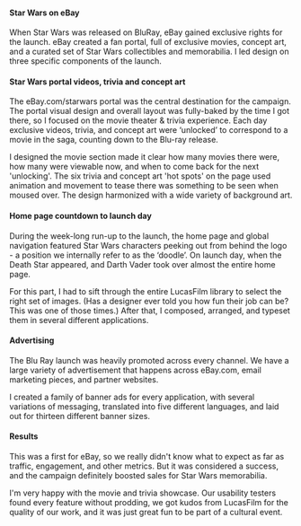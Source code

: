 #### Star Wars on eBay

When Star Wars was released on BluRay, eBay gained exclusive rights for the launch. eBay created a fan portal, full of exclusive movies, concept art, and a curated set of Star Wars collectibles and memorabilia. I led design on three specific components of the launch.

#### Star Wars portal videos, trivia and concept art

The eBay.com/starwars portal was the central destination for the campaign. The portal visual design and overall layout was fully-baked by the time I got there, so I focused on the movie theater & trivia experience. Each day exclusive videos, trivia, and concept art were ‘unlocked’ to correspond to a movie in the saga, counting down to the Blu-ray release. 

I designed the movie section made it clear how many movies there were, how many were viewable now, and when to come back for the next 'unlocking'. The six trivia and concept art 'hot spots' on the page used animation and movement to tease there was something to be seen when moused over. The design harmonized with a wide variety of background art.

#### Home page countdown to launch day

During the week-long run-up to the launch, the home page and global navigation featured Star Wars characters peeking out from behind the logo - a position we internally refer to as the ‘doodle’. On launch day, when the Death Star appeared, and Darth Vader took over almost the entire home page.

For this part, I had to sift through the entire LucasFilm library to select the right set of images. (Has a designer ever told you how fun their job can be? This was one of those times.) After that, I composed, arranged, and typeset them in several different applications. 
 
#### Advertising

The Blu Ray launch was heavily promoted across every channel. We have a large variety of advertisement that happens across eBay.com, email marketing pieces, and partner websites.

I created a family of banner ads for every application, with several variations of messaging, translated into five different languages, and laid out for thirteen different banner sizes.

#### Results

This was a first for eBay, so we really didn't know what to expect as far as traffic, engagement, and other metrics. But it was considered a success, and the campaign definitely boosted sales for Star Wars memorabilia.

I'm very happy with the movie and trivia showcase. Our usability testers found every feature without prodding, we got kudos from LucasFilm for the quality of our work, and it was just great fun to be part of a cultural event.


